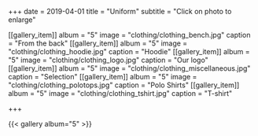 +++
date = 2019-04-01
title = "Uniform"
subtitle = "Click on photo to enlarge"

[[gallery_item]]
album = "5"
image = "clothing/clothing_bench.jpg"
caption = "From the back"
[[gallery_item]]
album = "5"
image = "clothing/clothing_hoodie.jpg"
caption = "Hoodie"
[[gallery_item]]
album = "5"
image = "clothing/clothing_logo.jpg"
caption = "Our logo"
[[gallery_item]]
album = "5"
image = "clothing/clothing_miscellaneous.jpg"
caption = "Selection"
[[gallery_item]]
album = "5"
image = "clothing/clothing_polotops.jpg"
caption = "Polo Shirts"
[[gallery_item]]
album = "5"
image = "clothing/clothing_tshirt.jpg"
caption = "T-shirt"

+++

{{< gallery album="5" >}}
